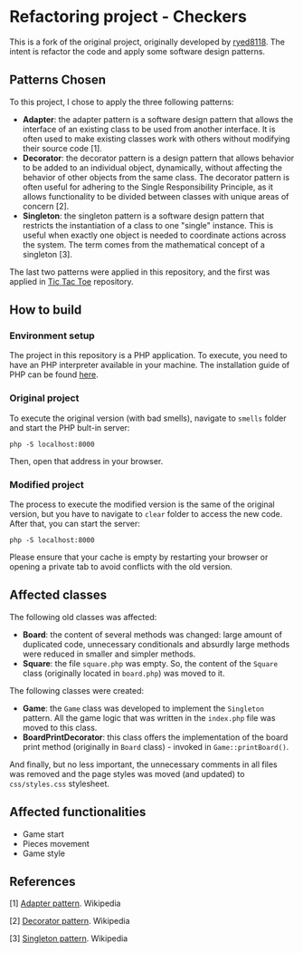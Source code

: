 # Refactoring project - Checkers

This is a fork of the original project, originally developed by [ryed8118](https://github.com/ryed8118). The intent is refactor the code and apply some software design patterns.

## Patterns Chosen
To this project, I chose to apply the three following patterns:

- **Adapter**: the adapter pattern is a software design pattern that allows the interface of an existing class to be used from another interface. It is often used to make existing classes work with others without modifying their source code [1].
- **Decorator**: the decorator pattern is a design pattern that allows behavior to be added to an individual object, dynamically, without affecting the behavior of other objects from the same class. The decorator pattern is often useful for adhering to the Single Responsibility Principle, as it allows functionality to be divided between classes with unique areas of concern [2].
- **Singleton**: the singleton pattern is a software design pattern that restricts the instantiation of a class to one "single" instance. This is useful when exactly one object is needed to coordinate actions across the system. The term comes from the mathematical concept of a singleton [3].

The last two patterns were applied in this repository, and the first was applied in [Tic Tac Toe](https://github.com/kevinwsbr/tictactoe) repository.

## How to build

### Environment setup
The project in this repository is a PHP application. To execute, you need to have an PHP interpreter available in your machine. The installation guide of PHP can be found [here](https://www.php.net/manual/en/install.php).
### Original project
To execute the original version (with bad smells), navigate to `smells` folder and start the PHP bult-in server:
```
php -S localhost:8000
```

Then, open that address in your browser.

### Modified project
The process to execute the modified version is the same of the original version, but you have to navigate to `clear` folder to access the new code. After that, you can start the server:
```
php -S localhost:8000
```

Please ensure that your cache is empty by restarting your browser or opening a private tab to avoid conflicts with the old version.

## Affected classes

The following old classes was affected:

- **Board**: the content of several methods was changed: large amount of duplicated code, unnecessary conditionals and absurdly large methods were reduced in smaller and simpler methods.
- **Square**: the file `square.php` was empty. So, the content of the `Square` class (originally located in `board.php`) was moved to it.

The following classes were created:

- **Game**: the `Game` class was developed to implement the `Singleton` pattern. All the game logic that was written in the `index.php` file was moved to this class. 
- **BoardPrintDecorator**: this class offers the implementation of the board print method (originally in `Board` class) - invoked in `Game::printBoard()`.

And finally, but no less important, the unnecessary comments in all files was removed and the page styles was moved (and updated) to `css/styles.css` stylesheet.

## Affected functionalities

- Game start
- Pieces movement
- Game style

## References

[1] [Adapter pattern](https://en.wikipedia.org/wiki/Singleton_pattern). Wikipedia

[2] [Decorator pattern](https://en.wikipedia.org/wiki/Decorator_pattern). Wikipedia

[3] [Singleton pattern](https://en.wikipedia.org/wiki/Adapter_pattern). Wikipedia